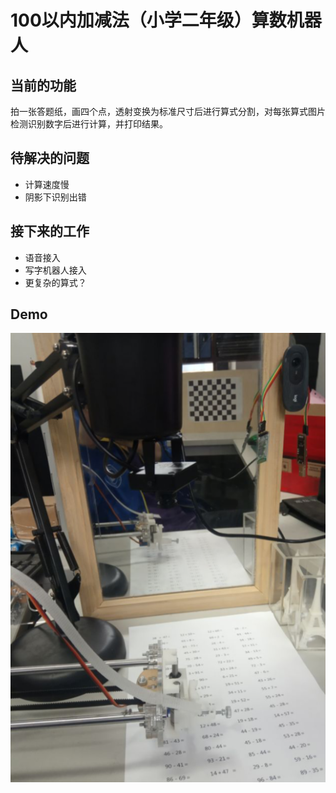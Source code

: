 # 100以内加减法（小学二年级）算数机器人

## 当前的功能
拍一张答题纸，画四个点，透射变换为标准尺寸后进行算式分割，对每张算式图片检测识别数字后进行计算，并打印结果。

## 待解决的问题
* 计算速度慢
* 阴影下识别出错

## 接下来的工作
* 语音接入
* 写字机器人接入
* 更复杂的算式？

## Demo
![deme](./etcs/001.png)
